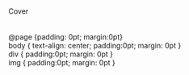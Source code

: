 <br/>
<br/>
Cover<br/>
<br/>
<br/>
      @page {padding: 0pt; margin:0pt}<br/>
      body { text-align: center; padding:0pt; margin: 0pt }<br/>
      div { padding:0pt; margin: 0pt }<br/>
      img { padding:0pt; margin: 0pt }<br/>
  <br/>
<br/>
<br/>
<br/>
<br/>
<br/>
<br/>
